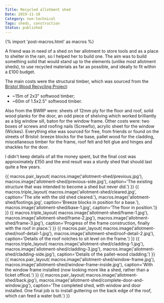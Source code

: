 ```yaml
---
Title: Recycled allotment shed
Date: 2019-11-10
Category: non-technical 
Tags: sheds, construction
Status: published 
---
```


{% import 'post-macros.html' as macros %}

A friend was in need of a shed on her allotment to store tools and as a place
to shelter in the rain, so I helped her to build one. The aim was to build
something solid that would stand up to the elements (unlike most allotment
sheds), to use recycled materials as far as possible, and ideally to fit within
a £100 budget.

The main costs were the structural timber, which was sourced from the [Bristol Wood Recycling
Project](https://www.bwrp.org.uk/):

- ~15m of 2x3" softwood timber;
- ~60m of 1.5x2.5" softwood timber.

Also from the BWRP were: sheets of 12mm ply for the floor and roof, solid wood
planks for the door, an odd piece of shelving which worked brilliantly as a big
window sill, baton for the window frame. Other costs were: two boxes of screws
and roofing nails (Screwfix), acrylic sheet for the window (Wickes). Everything
else was sourced for free, from friends or found on the streets of Bristol:
breeze blocks for the base, pallet wood for the cladding, miscellaneous timber
for the frame, roof felt and felt glue and hinges and shackles for the door.

I didn't keep details of all the money spent, but the final cost was
approximately £150 and the end result was a sturdy shed that should last quite a
few years.

{{ macros.pair_layout(
     macros.image('allotment-shed/previous.jpg'),
     macros.image('allotment-shed/previous-side.jpg'),
     caption='The existing structure that was intended to become a shed but never did.') }}
{{ macros.triple_layout(
     macros.image('allotment-shed/cleared.jpg',
                  caption='The site with the old shed cleared.'),
     macros.image('allotment-shed/footings.jpg',
                  caption='Breeze blocks in position for a base.'),
     macros.image('allotment-shed/base-1.jpg',
                  caption='The floor in position.')) }}
{{ macros.triple_layout(
     macros.image('allotment-shed/frame-1.jpg'),
     macros.image('allotment-shed/frame-2.jpg'),
     macros.image('allotment-shed/frame-3.jpg'),
     caption='Progress of the frame construction, finally with the roof in place.') }}
{{ macros.pair_layout(
     macros.image('allotment-shed/roof-detail-1.jpg'),
     macros.image('allotment-shed/roof-detail-2.jpg'),
     caption='Details of the roof notches to sit level on the frame.') }}
{{ macros.triple_layout(
     macros.image('allotment-shed/cladding-1.jpg'),
     macros.image('allotment-shed/cladding-3.jpg'), 
     macros.image('allotment-shed/cladding-side.jpg'),
     caption='Details of the pallet-wood cladding.') }}
{{ macros.pair_layout(
     macros.image('allotment-shed/window-frame.jpg'),
     macros.image('allotment-shed/window-frame-inside.jpg'),
     caption='With the window frame installed (now looking more like a shed, rather than a ticket office).') }}
{{ macros.pair_layout(
     macros.image('allotment-shed/back.jpg'),
     macros.image('allotment-shed/complete-door-and-window.jpg'),
     caption='The completed shed, with window and door installed. One final job is to install guttering on the back edge of the roof, which can feed a water butt.') }}

